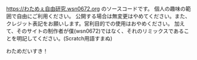 https://わためぇ自由研究.wsn0672.org のソースコードです。
個人の趣味の範囲で自由にご利用ください。
公開する場合は無変更はやめてください。また、クレジット表記をお願いします。営利目的での使用はおやめください。
加えて、そのサイトの制作者が僕(wsn0672)ではなく、それのリミックスであることを明記してください。(Scratch用語すまぬ)

わためだいすき！
